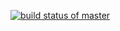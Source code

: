[![build status of master](https://travis-ci.org/arjun3847/trianglehw2.svg?branch=master)](https://travis-ci.org/arjun3847/trianglehw2)




